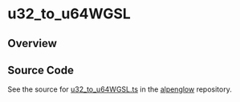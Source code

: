 # u32_to_u64WGSL

## Overview





## Source Code

See the source for [u32_to_u64WGSL.ts](https://github.com/phetsims/alpenglow/blob/main/js/webgpu/wgsl/math/u32_to_u64WGSL.ts) in the [alpenglow](https://github.com/phetsims/alpenglow) repository.
